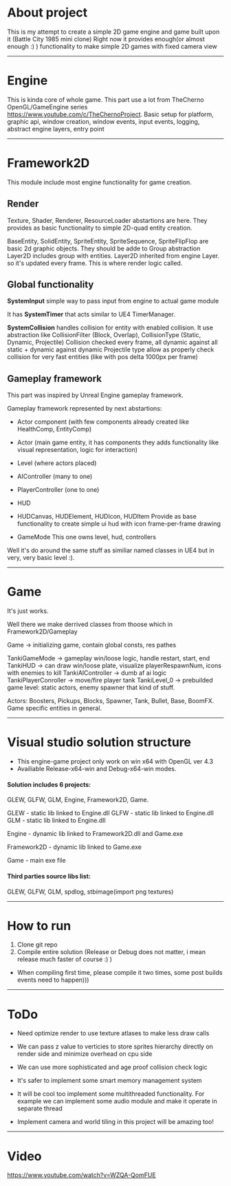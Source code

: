 # About project
This is my attempt to create a simple 2D game engine and game built upon it (Battle City 1985 mini clone)
Right now it provides enough(or almost enough :) ) functionality to make simple 2D games with fixed camera view



_____
# Engine

This is kinda core of whole game. This part use a lot from TheCherno OpenGL/GameEngine series https://www.youtube.com/c/TheChernoProject.
Basic setup for platform, graphic api, window creation, window events, input events, logging, abstract engine layers, entry point



_____
# Framework2D

This module include most engine functionality for game creation.


## Render
Texture, Shader, Renderer, ResourceLoader abstartions are here. They provides as basic functionality to simple 2D-quad entity creation.

BaseEntity, SolidEntity, SpriteEntity, SpriteSequence, SpriteFlipFlop are basic 2d graphic objects. They should be adde to Group abstraction
Layer2D includes group with entities. Layer2D inherited from engine Layer. so it's updated every frame. This is where render logic called.


## Global functionality
**SystemInput** simple way to pass input from engine to actual game module

It has **SystemTimer** that acts similar to UE4 TimerManager.

**SystemCollision** handles collision for entity with enabled collision.
It use abstraction like CollisionFilter (Block, Overlap), CollisionType (Static, Dynamic, Projectile)
Collision checked every frame, all dynamic against all static + dynamic against dynamic
Projectile type allow as properly check collision for very fast entities (like with pos delta 1000px per frame)


## Gameplay framework

This part was inspired by Unreal Engine gameplay framework. 

Gameplay framework represented by next abstartions:

- Actor component (with few components already created like  HealthComp, EntityComp)
- Actor (main game entity, it has components they adds functionality like visual representation, logic for interaction)
- Level (where actors placed)

- AIController (many to one)
- PlayerController (one to one)

- HUD
- HUDCanvas, HUDElement, HUDIcon, HUDItem
Provide as base functionality to create simple ui hud with icon frame-per-frame drawing

- GameMode 
This one owns level, hud, controllers

Well it's do around the same stuff as similiar named classes in UE4 but in very, very basic level :).


_____
# Game

It's just works.

Well there we make derrived classes from thoose which in Framework2D/Gameplay

Game -> initializing game, contain global consts, res pathes

TankiGameMode -> gameplay win/loose logic, handle restart, start, end
TankiHUD -> can draw win/loose plate, visualize playerRespawnNum, icons with enemies to kill
TankiAIController -> dumb af ai logic
TankiPlayerConroller -> move/fire player tank
TankiLevel_0 -> prebuilded game level: static actors, enemy spawner that kind of stuff.

Actors:
	Boosters, Pickups, Blocks, Spawner, Tank, Bullet, Base, BoomFX. Game specific entities in general.


_____
# Visual studio solution structure

- This engine-game project only work on win x64 with OpenGL ver 4.3
- Availiable Release-x64-win and Debug-x64-win modes.

####  Solution includes 6 projects:
GLEW, GLFW, GLM, Engine, Framework2D, Game.

GLEW - static lib linked to Engine.dll
GLFW - static lib linked to Engine.dll
GLM - static lib linked to Engine.dll

Engine - dynamic lib linked to Framework2D.dll and Game.exe

Framework2D - dynamic lib linked to Game.exe

Game - main exe file

#### Third parties source libs list:

GLEW, GLFW, GLM, spdlog, stbimage(import png textures)

_____
# How to run
1. Clone git repo
2. Compile entire solution (Release or Debug does not matter, i mean release much faster of course :) )
* When compiling first time, please compile it two times, some post builds events need to happen)))

_____
# ToDo

- Need optimize render to use texture atlases to make less draw calls
- We can pass z value to verticies to store sprites hierarchy directly on render side and minimize overhead on cpu side

- We can use more sophisticated and age proof collision check logic

- It's safer to implement some smart memory management system

- It will be cool too implement some multithreaded functionality. For example we can implement some audio module and make it operate in separate thread

- Implement camera and world tiling in this project will be amazing too!

_____
# Video

https://www.youtube.com/watch?v=WZQA-QomFUE
